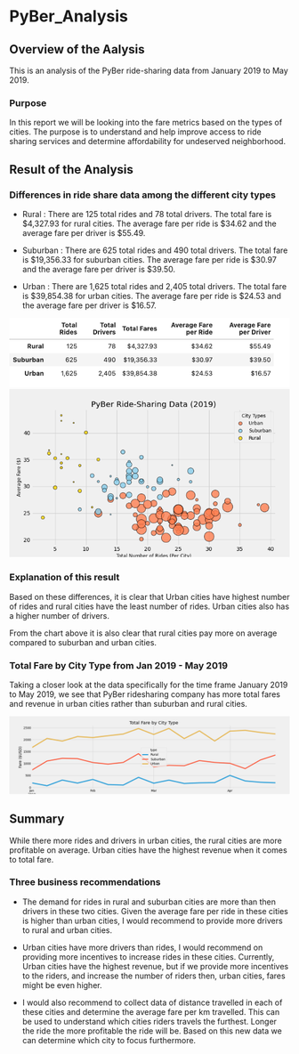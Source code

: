 # PyBer_Analysis

## Overview of the Aalysis
This is an analysis of the PyBer ride-sharing data from January 2019 to May 2019. 

### Purpose
In this report we will be looking into the fare metrics based on the types of cities. The purpose is to understand and help improve access to ride sharing services and determine affordability for undeserved neighborhood. 

## Result of the Analysis

### Differences in ride share data among the different city types

- Rural :
    There are 125 total rides and 78 total drivers. The total fare is $4,327.93 for rural cities. The average fare per ride is $34.62 and the average fare per driver is $55.49.

- Suburban :
    There are 625 total rides and 490 total drivers. The total fare is $19,356.33 for suburban cities. The average fare per ride is $30.97 and the average fare per driver is $39.50.

- Urban :
    There are 1,625 total rides and 2,405 total drivers. The total fare is $39,854.38 for urban cities. The average fare per ride is $24.53 and the average fare per driver is $16.57.

![Summary](Analysis/rideshare_summary.png)
![ScatterPlotFareSummary](Analysis/Pyber_fare_scatterPlot.png)

### Explanation of this result
Based on these differences, it is clear that Urban cities have highest number of rides and rural cities have the least number of rides. Urban cities also has a higher number of drivers. 

From the chart above it is also clear that rural cities pay more on average compared to suburban and urban cities.

### Total Fare by City Type from Jan 2019 - May 2019
Taking a closer look at the data specifically for the time frame January 2019 to May 2019, we see that PyBer ridesharing company has more total fares and revenue in urban cities rather than suburban and rural cities.

![FareSummary](Analysis/Pyber_fare_summary.png)


## Summary
While there more rides and drivers in urban cities, the rural cities are more profitable on average. Urban cities have the highest revenue when it comes to total fare.

### Three business recommendations 

- The demand for rides in rural and suburban cities are more than then drivers in these two cities. Given the average fare per ride in these cities is higher than urban cities, I would recommend to provide more drivers to rural and urban cities.

- Urban cities have more drivers than rides, I would recommend on providing more incentives to increase rides in these cities. Currently, Urban cities have the highest revenue, but if we provide more incentives to the riders, and increase the number of riders then, urban cities, fares might be even higher.

- I would also recommend to collect data of distance travelled in each of these cities and determine the average fare per km travelled. This can be used to understand which cities riders travels the furthest. Longer the ride the more profitable the ride will be. Based on this new data we can determine which city to focus furthermore. 




